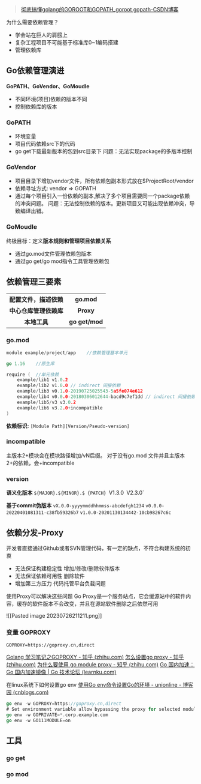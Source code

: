 > [彻底搞懂golang的GOROOT和GOPATH_goroot gopath-CSDN博客](https://blog.csdn.net/qq_38151401/article/details/105729884)


为什么需要依赖管理？
- 学会站在巨人的肩膀上
- 复杂工程项目不可能基于标准库0~1编码搭建
- 管理依赖库

## Go依赖管理演进
**GoPATH、GoVendor、GoMoudle**
- 不同环境(项目)依赖的版本不同
- 控制依赖库的版本

### GoPATH
- 环境变量
- 项目代码依赖src下的代码
- go get下载最新版本的包到src目录下
问题：无法实现package的多版本控制
### GoVendor
- 项目目录下增加vendor文件，所有依赖包副本形式放在$ProjectRoot/vendor
- 依赖寻址方式: vendor => GOPATH
- 通过每个项目引入一份依赖的副本,解决了多个项目需要同一个package依赖的冲突问题。
问题：无法控制依赖的版本。更新项目又可能出现依赖冲突，导致编译出错。
### GoMoudle
终极目标：定义**版本规则和管理项目依赖关系**
- 通过go.mod文件管理依赖包版本
- 通过go get/go mod指令工具管理依赖包

## 依赖管理三要素

| | |
|:-:|:-:|
| **配置文件，描述依赖** | **go.mod** |
| **中心仓库管理依赖库** | **Proxy** |
| **本地工具** | **go get/mod** |

### go.mod
```Go
module example/project/app    //依赖管理基本单元

go 1.16    //原生库

require (  //单元依赖
	example/lib1 v1.0.2
	example/lib2 v1.0.0 // indirect 间接依赖
	example/lib3 v0.1.0-20190725025543-5a5fe074e612
	example/lib4 v0.0.0-20180306012644-bacd9c7ef1dd // indirect 间接依赖
	example/lib5/v3 v3.0.2
	example/lib6 v3.2.0+incompatible
)
```

**依赖标识:** `[Module Path][Version/Pseudo-version]`
### incompatible
主版本2+模块会在模块路径增加/vN后缀。
对于没有go.mod 文件并且主版本2+的依赖，会+incompatible

### version
**语义化版本**
`${MAJOR}.${MINOR}.$ {PATCH}
`V1.3.0`
`V2.3.0`

**基于commit伪版本**
`vX.0.O-yyyymmddhhmmss-abcdefgh1234`
`v0.0.0-20220401081311-c38fb59326b7`
`v1.0.0-20201130134442-10cb98267c6c`

## 依赖分发-Proxy
开发者直接通过Github或者SVN管理代码，有一定的缺点，不符合构建系统的初衷
- 无法保证构建稳定性
	增加/修改/删除软件版本
- 无法保证依赖可用性
	删除软件
- 增加第三方压力
	代码托管平台负载问题

使用Proxy可以解决这些问题
Go Proxy是一个服务站点，它会缓源站中的软件内容，缓存的软件版本不会改变，并且在源站软件删除之后依然可用

![[Pasted image 20230726211211.png]]
### 变量 GOPROXY
```text
GOPROXY=https://goproxy.cn,direct
```
[Golang 学习笔记之GOPROXY - 知乎 (zhihu.com)](https://zhuanlan.zhihu.com/p/428402532)
[怎么设置go proxy - 知乎 (zhihu.com)](https://zhuanlan.zhihu.com/p/625624933)
[为什么要使用 go module proxy - 知乎 (zhihu.com)](https://zhuanlan.zhihu.com/p/357963437)
[Go 国内加速：Go 国内加速镜像 | Go 技术论坛 (learnku.com)](https://learnku.com/go/wikis/38122)

在linux系统下如何设置go env
[使用Go env命令设置Go的环境 - unionline - 博客园 (cnblogs.com)](https://www.cnblogs.com/fanbi/p/13649929.html)
```go
go env -w GOPROXY=https://goproxy.cn,direct
# Set environment variable allow bypassing the proxy for selected modules
go env -w GOPRIVATE=*.corp.example.com
go env -w GO111MODULE=on
```
## 工具
### go get
### go mod

